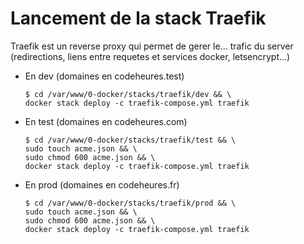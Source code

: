 # Lancement de la stack Traefik

Traefik est un reverse proxy qui permet de gerer le... trafic du server (redirections, liens entre requetes et services docker, letsencrypt...) 

- En dev (domaines en codeheures.test)
   ```
   $ cd /var/www/0-docker/stacks/traefik/dev && \
   docker stack deploy -c traefik-compose.yml traefik
   ```

- En test (domaines en codeheures.com)
   ```
   $ cd /var/www/0-docker/stacks/traefik/test && \
   sudo touch acme.json && \
   sudo chmod 600 acme.json && \
   docker stack deploy -c traefik-compose.yml traefik
   ```

- En prod (domaines en codeheures.fr)
   ```
   $ cd /var/www/0-docker/stacks/traefik/prod && \
   sudo touch acme.json && \
   sudo chmod 600 acme.json && \
   docker stack deploy -c traefik-compose.yml traefik
   ```   